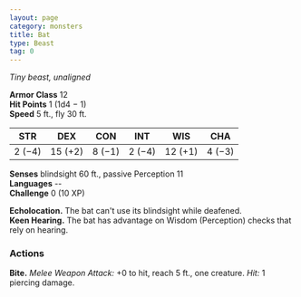 ```yaml
---
layout: page
category: monsters
title: Bat
type: Beast
tag: 0
---
```

_Tiny beast, unaligned_

**Armor Class** 12    
**Hit Points** 1 (1d4 − 1)    
**Speed** 5 ft., fly 30 ft. 

| STR     | DEX     | CON     | INT     | WIS     | CHA     |
|---------|---------|---------|---------|---------|---------|
| 2 (−4)  | 15 (+2) | 8 (−1)  | 2 (−4)  | 12 (+1) | 4 (−3)  |    

**Senses** blindsight 60 ft., passive Perception 11    
**Languages** --    
**Challenge** 0 (10 XP) 

**Echolocation.** The bat can't use its blindsight while deafened.    
**Keen Hearing.** The bat has advantage on Wisdom (Perception) checks that rely on hearing. 

### Actions    
**Bite.** _Melee Weapon Attack:_ +0 to hit, reach 5 ft., one creature. _Hit:_ 1 piercing damage.